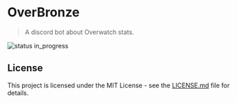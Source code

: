 # OverBronze

> A discord bot about Overwatch stats.

![status in_progress](https://img.shields.io/badge/status-in_progress-brightgreen.svg)

## License

This project is licensed under the MIT License - see the [LICENSE.md](LICENSE.md) file for details.
